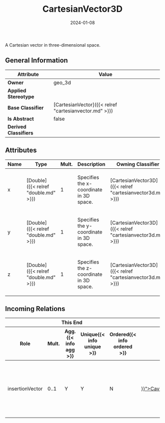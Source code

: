 ﻿---
title: CartesianVector3D
toc: false
type: specs
date: "2024-01-08"
draft: false
specification: VEC
version: 2.1.0
documentType: "Recommendation"
elementType: Class
classes:
  - CartesianVector3D
menu_name: vec-2.1.0
---
<p> A Cartesian vector in three-dimensional space.      </p>

## General Information

| Attribute               | Value |
|-------------------------|-------|
| **Owner**               | geo_3d |
| **Applied Stereotype**  |   |
| **Base Classifier**     | [CartesianVector]({{< relref "cartesianvector.md" >}})<br/>  |
| **Is Abstract**         | false |
| **Derived Classifiers** |   |

## Attributes
|  Name  |  Type  |  Mult.  |  Description  |  Owning Classifier  |
|--------|--------|---------|---------------|--------------|
|x| [Double]({{< relref "double.md" >}}) | 1 | <p> Specifies the x-coordinate in 3D space.      </p> | [CartesianVector3D]({{< relref "cartesianvector3d.md" >}}) |
|y| [Double]({{< relref "double.md" >}}) | 1 | <p> Specifies the y-coordinate in 3D space.      </p> | [CartesianVector3D]({{< relref "cartesianvector3d.md" >}}) |
|z| [Double]({{< relref "double.md" >}}) | 1 | <p> Specifies the z-coordinate in 3D space.      </p> | [CartesianVector3D]({{< relref "cartesianvector3d.md" >}}) |


##  Incoming Relations
<table>
    <thead>
        <tr>
           <th colspan="5">This End</th>
           <th colspan="2">Other End</th>
           <th colspan="1">General</th>
        </tr>
        <tr>
           <th>Role</th>
           <th>Mult.</th>
           <th>Agg.{{< info agg >}}</th>
           <th>Unique{{< info unique >}}</th>
           <th>Ordered{{< info ordered >}}</th>
           <th>Type</th>
           <th>Mult.</th>
           <th>Description</th>
        </tr>
    <thead>
    <tbody>
    <tr>
        <td>insertionVector</td>
        <td>0..1</td>
        <td>Y</td>
        <td>Y</td>
        <td>N</td>
        <td><a href="{{< relref "cavitypositiondetail.md" >}}">CavityPositionDetail</a></td>
        <td></td>
        <td>A unit vector that points in the direction in which a terminal is inserted from the <i>InsertionPosition</i> into the connector.</td>
    </tr>
    </tbody>
</table>



